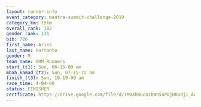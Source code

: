 ```yaml
---
layout: runner-info 
event_category: mantra-summit-challenge-2019 
category_km: 15km 
overall_rank: 182
gender_rank: 131
bib: 726
first_name: Aries
last_name: Hartanto
gender: M
team_name: AHM Runners
start_(t1): Sun, 06-15-00 am
mbah_kamad_(t2): Sun, 07-15-22 am
finish_(t3): Sun, 10-19-00 am
race_time: 4-04-00
status: FINISHER
certficate: https-//drive.google.com/file/d/1M0XhmGcozbWn54PDjB0udjI_AovU7iZi/view?usp=sharing
---
```

